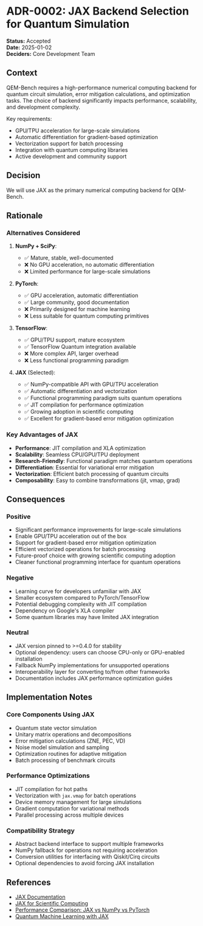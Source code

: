 # ADR-0002: JAX Backend Selection for Quantum Simulation

**Status:** Accepted  
**Date:** 2025-01-02  
**Deciders:** Core Development Team  

## Context

QEM-Bench requires a high-performance numerical computing backend for quantum circuit simulation, error mitigation calculations, and optimization tasks. The choice of backend significantly impacts performance, scalability, and development complexity.

Key requirements:
- GPU/TPU acceleration for large-scale simulations
- Automatic differentiation for gradient-based optimization
- Vectorization support for batch processing
- Integration with quantum computing libraries
- Active development and community support

## Decision

We will use JAX as the primary numerical computing backend for QEM-Bench.

## Rationale

### Alternatives Considered

1. **NumPy + SciPy**: 
   - ✅ Mature, stable, well-documented
   - ❌ No GPU acceleration, no automatic differentiation
   - ❌ Limited performance for large-scale simulations

2. **PyTorch**:
   - ✅ GPU acceleration, automatic differentiation
   - ✅ Large community, good documentation
   - ❌ Primarily designed for machine learning
   - ❌ Less suitable for quantum computing primitives

3. **TensorFlow**:
   - ✅ GPU/TPU support, mature ecosystem
   - ✅ TensorFlow Quantum integration available
   - ❌ More complex API, larger overhead
   - ❌ Less functional programming paradigm

4. **JAX** (Selected):
   - ✅ NumPy-compatible API with GPU/TPU acceleration
   - ✅ Automatic differentiation and vectorization
   - ✅ Functional programming paradigm suits quantum operations
   - ✅ JIT compilation for performance optimization
   - ✅ Growing adoption in scientific computing
   - ✅ Excellent for gradient-based error mitigation optimization

### Key Advantages of JAX

- **Performance**: JIT compilation and XLA optimization
- **Scalability**: Seamless CPU/GPU/TPU deployment
- **Research-Friendly**: Functional paradigm matches quantum operations
- **Differentiation**: Essential for variational error mitigation
- **Vectorization**: Efficient batch processing of quantum circuits
- **Composability**: Easy to combine transformations (jit, vmap, grad)

## Consequences

### Positive
- Significant performance improvements for large-scale simulations
- Enable GPU/TPU acceleration out of the box
- Support for gradient-based error mitigation optimization
- Efficient vectorized operations for batch processing
- Future-proof choice with growing scientific computing adoption
- Cleaner functional programming interface for quantum operations

### Negative
- Learning curve for developers unfamiliar with JAX
- Smaller ecosystem compared to PyTorch/TensorFlow
- Potential debugging complexity with JIT compilation
- Dependency on Google's XLA compiler
- Some quantum libraries may have limited JAX integration

### Neutral
- JAX version pinned to >=0.4.0 for stability
- Optional dependency: users can choose CPU-only or GPU-enabled installation
- Fallback NumPy implementations for unsupported operations
- Interoperability layer for converting to/from other frameworks
- Documentation includes JAX performance optimization guides

## Implementation Notes

### Core Components Using JAX
- Quantum state vector simulation
- Unitary matrix operations and decompositions
- Error mitigation calculations (ZNE, PEC, VD)
- Noise model simulation and sampling
- Optimization routines for adaptive mitigation
- Batch processing of benchmark circuits

### Performance Optimizations
- JIT compilation for hot paths
- Vectorization with `jax.vmap` for batch operations
- Device memory management for large simulations
- Gradient computation for variational methods
- Parallel processing across multiple devices

### Compatibility Strategy
- Abstract backend interface to support multiple frameworks
- NumPy fallback for operations not requiring acceleration
- Conversion utilities for interfacing with Qiskit/Cirq circuits
- Optional dependencies to avoid forcing JAX installation

## References

- [JAX Documentation](https://jax.readthedocs.io/)
- [JAX for Scientific Computing](https://github.com/google/jax)
- [Performance Comparison: JAX vs NumPy vs PyTorch](https://blog.tensorflow.org/2020/03/jax-vs-tensorflow-benchmarks.html)
- [Quantum Machine Learning with JAX](https://arxiv.org/abs/2103.12469)